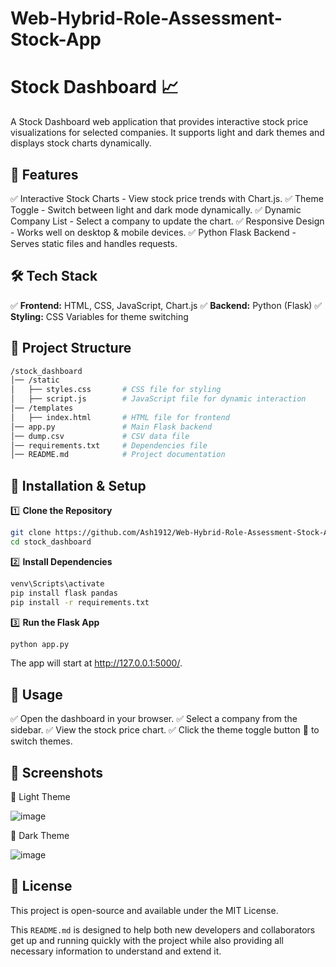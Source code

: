 # Web-Hybrid-Role-Assessment-Stock-App

# Stock Dashboard 📈

A Stock Dashboard web application that provides interactive stock price visualizations for selected companies. It supports light and dark themes and displays stock charts dynamically.

## 🚀 Features

✅ Interactive Stock Charts - View stock price trends with Chart.js.
✅ Theme Toggle - Switch between light and dark mode dynamically.
✅ Dynamic Company List - Select a company to update the chart.
✅ Responsive Design - Works well on desktop & mobile devices.
✅ Python Flask Backend - Serves static files and handles requests.

## 🛠 Tech Stack

✅ **Frontend:** HTML, CSS, JavaScript, Chart.js
✅ **Backend:** Python (Flask)
✅ **Styling:** CSS Variables for theme switching

## 📂 Project Structure

```bash
/stock_dashboard
│── /static
│   ├── styles.css       # CSS file for styling
│   ├── script.js        # JavaScript file for dynamic interaction
│── /templates
│   ├── index.html       # HTML file for frontend
│── app.py               # Main Flask backend
│── dump.csv             # CSV data file
│── requirements.txt     # Dependencies file
│── README.md            # Project documentation
```

## 🔧 Installation & Setup

1️⃣ **Clone the Repository**

```bash
git clone https://github.com/Ash1912/Web-Hybrid-Role-Assessment-Stock-App.git
cd stock_dashboard
```

2️⃣ **Install Dependencies**

```bash
venv\Scripts\activate
pip install flask pandas
pip install -r requirements.txt
```

3️⃣ **Run the Flask App**

```bash
python app.py
```

The app will start at http://127.0.0.1:5000/.

## 📌 Usage

✅ Open the dashboard in your browser.
✅ Select a company from the sidebar.
✅ View the stock price chart.
✅ Click the theme toggle button 🌙 to switch themes.

## 📸 Screenshots

🔹 Light Theme

![image](https://github.com/user-attachments/assets/640912d0-d4e7-48b5-9037-1aadc8468bf2)


🔹 Dark Theme

![image](https://github.com/user-attachments/assets/38f73e4f-b06b-430e-9b5b-f6734abb4fa7)


## 📜 License

This project is open-source and available under the MIT License.

This `README.md` is designed to help both new developers and collaborators get up and running quickly with the project while also providing all necessary information to understand and extend it.


